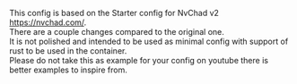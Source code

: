 This config is based on the Starter config for NvChad v2 https://nvchad.com/.  
There are a couple changes compared to the original one.  
It is not polished and intended to be used as minimal config with support of rust to be used in the container.  
Please do not take this as example for your config on youtube there is better examples to inspire from.  

